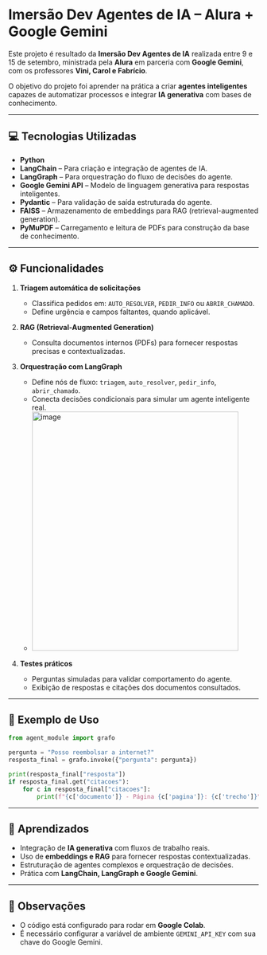 
# Imersão Dev Agentes de IA – Alura + Google Gemini

Este projeto é resultado da **Imersão Dev Agentes de IA** realizada entre 9 e 15 de setembro, ministrada pela **Alura** em parceria com **Google Gemini**, com os professores **Vini, Carol e Fabrício**.

O objetivo do projeto foi aprender na prática a criar **agentes inteligentes** capazes de automatizar processos e integrar **IA generativa** com bases de conhecimento.

---

## 💻 Tecnologias Utilizadas

* **Python**
* **LangChain** – Para criação e integração de agentes de IA.
* **LangGraph** – Para orquestração do fluxo de decisões do agente.
* **Google Gemini API** – Modelo de linguagem generativa para respostas inteligentes.
* **Pydantic** – Para validação de saída estruturada do agente.
* **FAISS** – Armazenamento de embeddings para RAG (retrieval-augmented generation).
* **PyMuPDF** – Carregamento e leitura de PDFs para construção da base de conhecimento.

---

## ⚙️ Funcionalidades

1. **Triagem automática de solicitações**

   * Classifica pedidos em: `AUTO_RESOLVER`, `PEDIR_INFO` ou `ABRIR_CHAMADO`.
   * Define urgência e campos faltantes, quando aplicável.

2. **RAG (Retrieval-Augmented Generation)**

   * Consulta documentos internos (PDFs) para fornecer respostas precisas e contextualizadas.

3. **Orquestração com LangGraph**

   * Define nós de fluxo: `triagem`, `auto_resolver`, `pedir_info`, `abrir_chamado`.
   * Conecta decisões condicionais para simular um agente inteligente real.
   * <img width="415" height="480" alt="image" src="https://github.com/user-attachments/assets/8409e8fd-0da5-47f8-8494-c41c095daa4c" />
4. **Testes práticos**

   * Perguntas simuladas para validar comportamento do agente.
   * Exibição de respostas e citações dos documentos consultados.

---

## 📝 Exemplo de Uso

```python
from agent_module import grafo

pergunta = "Posso reembolsar a internet?"
resposta_final = grafo.invoke({"pergunta": pergunta})

print(resposta_final["resposta"])
if resposta_final.get("citacoes"):
    for c in resposta_final["citacoes"]:
        print(f"{c['documento']} - Página {c['pagina']}: {c['trecho']}")
```

---

## 🎯 Aprendizados

* Integração de **IA generativa** com fluxos de trabalho reais.
* Uso de **embeddings e RAG** para fornecer respostas contextualizadas.
* Estruturação de agentes complexos e orquestração de decisões.
* Prática com **LangChain, LangGraph e Google Gemini**.

---

## 📌 Observações

* O código está configurado para rodar em **Google Colab**.
* É necessário configurar a variável de ambiente `GEMINI_API_KEY` com sua chave do Google Gemini.




